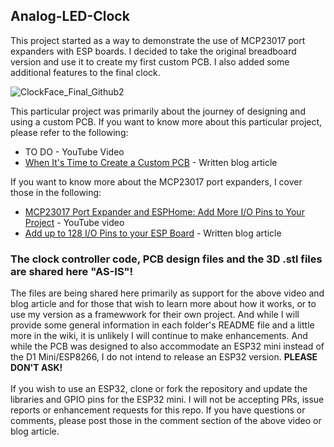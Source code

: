 ## Analog-LED-Clock
This project started as a way to demonstrate the use of MCP23017 port expanders with ESP boards.  I decided to take the original breadboard version and use it to create my first custom PCB. I also added some additional features to the final clock.

![ClockFace_Final_Github2](https://github.com/Resinchem/Analog-LED-Clock/assets/55962781/57a7d127-6223-4b32-a715-53b4ede319d6)

This particular project was primarily about the journey of designing and using a custom PCB.  If you want to know more about this particular project, please refer to the following:
- TO DO - YouTube Video
- [When It's Time to Create a Custom PCB](https://resinchemtech.blogspot.com/2023/11/custom-pcb-time.html) - Written blog article

If you want to know more about the MCP23017 port expanders, I cover those in the following:
- [MCP23017 Port Expander and ESPHome: Add More I/O Pins to Your Project](https://youtu.be/GyHiSyoyk_0) - YouTube video
- [Add up to 128 I/O Pins to your ESP Board](https://resinchemtech.blogspot.com/2023/10/IO-expander.html) - Written blog article

### The clock controller code, PCB design files and the 3D .stl files are shared here "AS-IS"!

The files are being shared here primarily as support for the above video and blog article and for those that wish to learn more about how it works, or to use my version as a framewwork for their own project.  And while I will provide some general information in each folder's README file and a little more in the wiki, it is unlikely I will continue to make enhancements.  And while the PCB was designed to also accommodate an ESP32 mini instead of the D1 Mini/ESP8266, I do not intend to release an ESP32 version.  **PLEASE DON'T ASK!**<br><br />
If you wish to use an ESP32, clone or fork the repository and update the libraries and GPIO pins for the ESP32 mini.  I will not be accepting PRs, issue reports or enhancement requests for this repo.  If you have questions or comments, please post those in the comment section of the above video or blog article.
